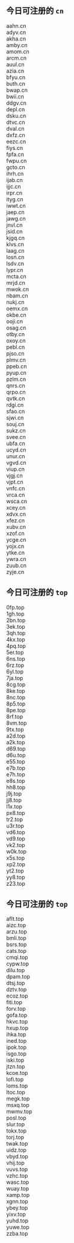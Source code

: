 
## 今日可注册的 `cn`
>
aahn.cn   
adyv.cn   
akha.cn   
amby.cn   
amom.cn   
arcm.cn   
auul.cn   
azia.cn   
bfyu.cn   
buth.cn   
bwap.cn   
bwii.cn   
ddgv.cn   
depl.cn   
dsku.cn   
dtvc.cn   
dval.cn   
dxfz.cn   
eezc.cn   
fiys.cn   
fpfa.cn   
fwpu.cn   
gcto.cn   
ihrh.cn   
ijab.cn   
ijjc.cn   
irpr.cn   
ityg.cn   
iwwt.cn   
jaep.cn   
jawg.cn   
jnvl.cn   
jsid.cn   
kjgq.cn   
klvs.cn   
laag.cn   
losn.cn   
lsdv.cn   
lypr.cn   
mcta.cn   
mrjd.cn   
mwok.cn   
nbam.cn   
nukj.cn   
oemx.cn   
okbe.cn   
ooji.cn   
osag.cn   
otby.cn   
oxoy.cn   
pebl.cn   
pjso.cn   
plmv.cn   
ppeb.cn   
pyup.cn   
pzlm.cn   
qnrs.cn   
qrpo.cn   
qvtk.cn   
rdgi.cn   
sfao.cn   
sjwi.cn   
souj.cn   
sukz.cn   
svee.cn   
ubfa.cn   
ucyd.cn   
unur.cn   
vgvd.cn   
viup.cn   
vjgj.cn   
vjpt.cn   
vnfc.cn   
vrca.cn   
wsca.cn   
xcey.cn   
xdvx.cn   
xfez.cn   
xubv.cn   
xzof.cn   
ycge.cn   
yojx.cn   
ytke.cn   
ywra.cn   
zuub.cn   
zyje.cn   


## 今日可注册的 `top`
>
0fp.top   
1gh.top   
2bn.top   
3ek.top   
3qh.top   
4kx.top   
4pq.top   
5er.top   
6ns.top   
6rz.top   
6yl.top   
7ja.top   
8cg.top   
8ke.top   
8nc.top   
8p5.top   
8pe.top   
8rf.top   
8vm.top   
9tx.top   
a2d.top   
a2k.top   
d69.top   
d6u.top   
e55.top   
e7b.top   
e7h.top   
e8s.top   
hh8.top   
j9j.top   
jj8.top   
l1x.top   
px8.top   
tr2.top   
u3r.top   
vd6.top   
vd9.top   
vk2.top   
w0k.top   
x5s.top   
xp2.top   
yt2.top   
yy8.top   
z23.top   


## 今日可注册的 `top`
>
aflt.top   
aizc.top   
arzu.top   
bmli.top   
bsrs.top   
cats.top   
cmqi.top   
cypw.top   
dilu.top   
dpam.top   
dtsj.top   
dztv.top   
ecoz.top   
fiti.top   
forv.top   
gofa.top   
hkvc.top   
hxup.top   
ihka.top   
ined.top   
ipok.top   
isgo.top   
iski.top   
jtzn.top   
kcoe.top   
lofi.top   
loms.top   
ltoc.top   
megk.top   
msxq.top   
mwmv.top   
posl.top   
slur.top   
tokx.top   
torj.top   
twak.top   
uidz.top   
vbyd.top   
vhij.top   
vuvs.top   
vzhc.top   
wasc.top   
wuay.top   
xamp.top   
xgnn.top   
ybey.top   
yixv.top   
yuhd.top   
yuwe.top   
zzba.top   

